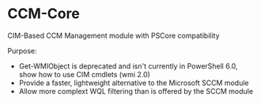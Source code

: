 # CCM-Core
CIM-Based CCM Management module with PSCore compatibility

Purpose:

* Get-WMIObject is deprecated and isn't currently in PowerShell 6.0, show how to use CIM cmdlets (wmi 2.0)
* Provide a faster, lightweight alternative to the Microsoft SCCM module
* Allow more complext WQL filtering than is offered by the SCCM module

